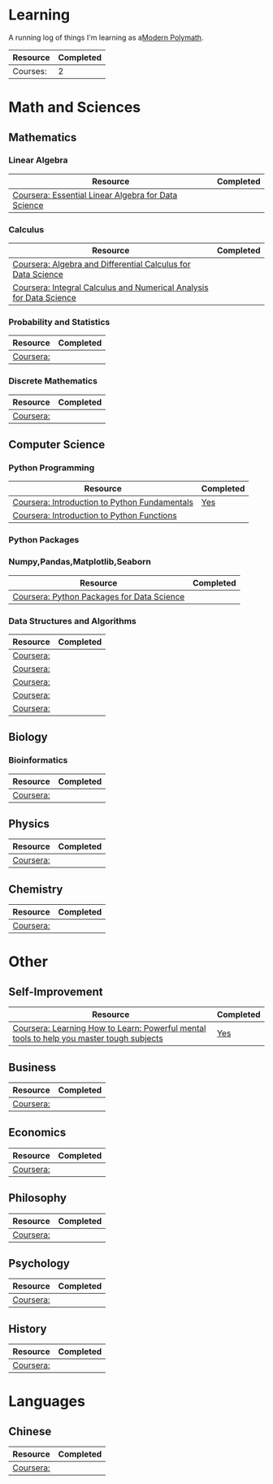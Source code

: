 # Learning

A running log of things I'm learning as a[Modern Polymath](https://medium.com/accelerated-intelligence/modern-polymath-81f882ce52db).

|Resource|Completed|
|---|---|
|Courses: |2|

# Math and Sciences

## Mathematics

### Linear Algebra
|Resource|Completed|
|---|---|
|[Coursera: Essential Linear Algebra for Data Science](https://www.coursera.org/learn/essential-linear-algebra-for-data-science)| |
### Calculus
|Resource|Completed|
|---|---|
|[Coursera: Algebra and Differential Calculus for Data Science](https://www.coursera.org/learn/algebra-and-differential-calculus-for-data-science)| |
|[Coursera: Integral Calculus and Numerical Analysis for Data Science](https://www.coursera.org/learn/integral-calculus-and-numerical-analysis-for-data-science)| |
### Probability and Statistics
|Resource|Completed|
|---|---|
|[Coursera: ]()| |
### Discrete Mathematics
|Resource|Completed|
|---|---|
|[Coursera: ]()| |

## Computer Science

### Python Programming

|Resource|Completed|
|---|---|
|[Coursera: Introduction to Python Fundamentals](https://www.coursera.org/learn/introduction-python-fundamentals)|[Yes](https://coursera.org/share/33a128dd2096f7f1bd294421e44a4185)|
|[Coursera: Introduction to Python Functions](https://www.coursera.org/learn/introduction-python-functions)| |
### Python Packages
### Numpy,Pandas,Matplotlib,Seaborn
|Resource|Completed|
|---|---|
|[Coursera: Python Packages for Data Science](https://www.coursera.org/learn/python-packages-data-science)| |


### Data Structures and Algorithms

|Resource|Completed|
|---|---|
|[Coursera: ]()| |
|[Coursera: ]()| |
|[Coursera: ]()| |
|[Coursera: ]()| |
|[Coursera: ]()| |

## Biology
### Bioinformatics
|Resource|Completed|
|---|---|
|[Coursera: ]()| |

## Physics

|Resource|Completed|
|---|---|
|[Coursera: ]()| |

## Chemistry

|Resource|Completed|
|---|---|
|[Coursera: ]()| |

# Other 

## Self-Improvement

|Resource|Completed|
|---|---|
|[Coursera: Learning How to Learn: Powerful mental tools to help you master tough subjects](https://www.coursera.org/learn/learning-how-to-learn)|[Yes](https://coursera.org/share/c37615c59e6721fac0eeb6fcdcc2b663)|

## Business

|Resource|Completed|
|---|---|
|[Coursera: ]()| |

## Economics

|Resource|Completed|
|---|---|
|[Coursera: ]()| |

## Philosophy

|Resource|Completed|
|---|---|
|[Coursera: ]()| |

## Psychology

|Resource|Completed|
|---|---|
|[Coursera: ]()| |

## History

|Resource|Completed|
|---|---|
|[Coursera: ]()| |

# Languages
## Chinese
|Resource|Completed|
|---|---|
|[Coursera: ]()| |
